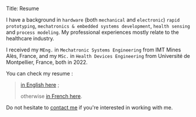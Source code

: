 Title: Resume

I have a background in `hardware` (both `mechanical` and `electronic`) `rapid prototyping`, `mechatronics & embedded systems development`, `health sensing` and `process modeling`.
My professional experiences mostly relate to the healthcare industry.

I received my `MEng.` in `Mechatronic Systems Engineering` from IMT Mines Alès, France, and my `MSc.` in `Health Devices Engineering` from Université de Montpellier, France, both in 2022.

You can check my resume :
> [in English here]({static}/pdfs/ResumeEN.pdf) ;
>
> otherwise [in French here]({static}/pdfs/ResumeFR.pdf).

Do not hesitate to [contact me](mailto:koji.andria@e.email) if you're interested in working with me.